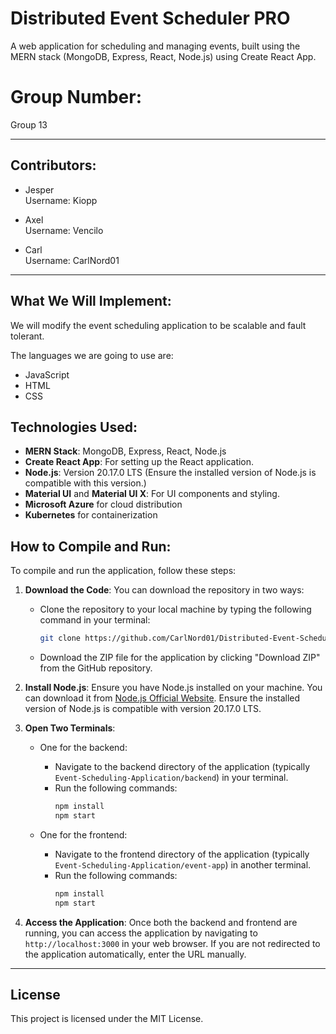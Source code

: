 # Distributed Event Scheduler PRO
A web application for scheduling and managing events, built using the MERN stack (MongoDB, Express, React, Node.js) using Create React App.

# Group Number:
Group 13

---

## Contributors:

- Jesper\
  Username: Kiopp

- Axel\
  Username: Vencilo

- Carl\
  Username: CarlNord01

---

## What We Will Implement:
We will modify the event scheduling application to be scalable and fault tolerant.

The languages we are going to use are:
- JavaScript
- HTML
- CSS

## Technologies Used:
- **MERN Stack**: MongoDB, Express, React, Node.js
- **Create React App**: For setting up the React application.
- **Node.js**: Version 20.17.0 LTS (Ensure the installed version of Node.js is compatible with this version.)
- **Material UI** and **Material UI X**: For UI components and styling.
- **Microsoft Azure** for cloud distribution
- **Kubernetes** for containerization

## How to Compile and Run:

To compile and run the application, follow these steps:

1. **Download the Code**: You can download the repository in two ways:
   - Clone the repository to your local machine by typing the following command in your terminal:
     ```bash
     git clone https://github.com/CarlNord01/Distributed-Event-Scheduling-Application.git
     ```
   - Download the ZIP file for the application by clicking "Download ZIP" from the GitHub repository.

2. **Install Node.js**: Ensure you have Node.js installed on your machine. You can download it from [Node.js Official Website](https://nodejs.org/). Ensure the installed version of Node.js is compatible with version 20.17.0 LTS.

3. **Open Two Terminals**:
   - One for the backend:
     - Navigate to the backend directory of the application (typically `Event-Scheduling-Application/backend`) in your terminal.
     - Run the following commands:
       ```bash
       npm install
       npm start
       ```

   - One for the frontend:
     - Navigate to the frontend directory of the application (typically `Event-Scheduling-Application/event-app`) in another terminal.
     - Run the following commands:
       ```bash
       npm install
       npm start
       ```

4. **Access the Application**: Once both the backend and frontend are running, you can access the application by navigating to `http://localhost:3000` in your web browser. If you are not redirected to the application automatically, enter the URL manually.

---

## License
This project is licensed under the MIT License.
